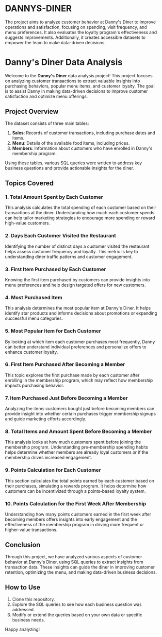 # DANNYS-DINER
The project aims to analyze customer behavior at Danny's Diner to improve operations and satisfaction, focusing on spending, visit frequency, and menu preferences. It also evaluates the loyalty program's effectiveness and suggests improvements. Additionally, it creates accessible datasets to empower the team to make data-driven decisions.

# Danny's Diner Data Analysis

Welcome to the **Danny's Diner** data analysis project! This project focuses on analyzing customer transactions to extract valuable insights into purchasing behaviors, popular menu items, and customer loyalty. The goal is to assist Danny in making data-driven decisions to improve customer satisfaction and optimize menu offerings.

## Project Overview

The dataset consists of three main tables:

1. **Sales**: Records of customer transactions, including purchase dates and items.
2. **Menu**: Details of the available food items, including prices.
3. **Members**: Information about customers who have enrolled in Danny's membership program.

Using these tables, various SQL queries were written to address key business questions and provide actionable insights for the diner.

## Topics Covered

### 1. Total Amount Spent by Each Customer
This analysis calculates the total spending of each customer based on their transactions at the diner. Understanding how much each customer spends can help tailor marketing strategies to encourage more spending or reward high-value customers.

### 2. Days Each Customer Visited the Restaurant
Identifying the number of distinct days a customer visited the restaurant helps assess customer frequency and loyalty. This metric is key to understanding diner traffic patterns and customer engagement.

### 3. First Item Purchased by Each Customer
Knowing the first item purchased by customers can provide insights into menu preferences and help design targeted offers for new customers.

### 4. Most Purchased Item
This analysis determines the most popular item at Danny's Diner. It helps identify star products and informs decisions about promotions or expanding successful menu categories.

### 5. Most Popular Item for Each Customer
By looking at which item each customer purchases most frequently, Danny can better understand individual preferences and personalize offers to enhance customer loyalty.

### 6. First Item Purchased After Becoming a Member
This topic explores the first purchase made by each customer after enrolling in the membership program, which may reflect how membership impacts purchasing behavior.

### 7. Item Purchased Just Before Becoming a Member
Analyzing the items customers bought just before becoming members can provide insight into whether certain purchases trigger membership signups and guide marketing efforts accordingly.

### 8. Total Items and Amount Spent Before Becoming a Member
This analysis looks at how much customers spent before joining the membership program. Understanding pre-membership spending habits helps determine whether members are already loyal customers or if the membership drives increased engagement.

### 9. Points Calculation for Each Customer
This section calculates the total points earned by each customer based on their purchases, simulating a rewards program. It helps determine how customers can be incentivized through a points-based loyalty system.

### 10. Points Calculation for the First Week After Membership
Understanding how many points customers earned in the first week after becoming members offers insights into early engagement and the effectiveness of the membership program in driving more frequent or higher-value transactions.

## Conclusion

Through this project, we have analyzed various aspects of customer behavior at Danny's Diner, using SQL queries to extract insights from transaction data. These insights can guide the diner in improving customer retention, optimizing the menu, and making data-driven business decisions.

## How to Use

1. Clone this repository.
2. Explore the SQL queries to see how each business question was addressed.
3. Modify or extend the queries based on your own data or specific business needs.

Happy analyzing!

